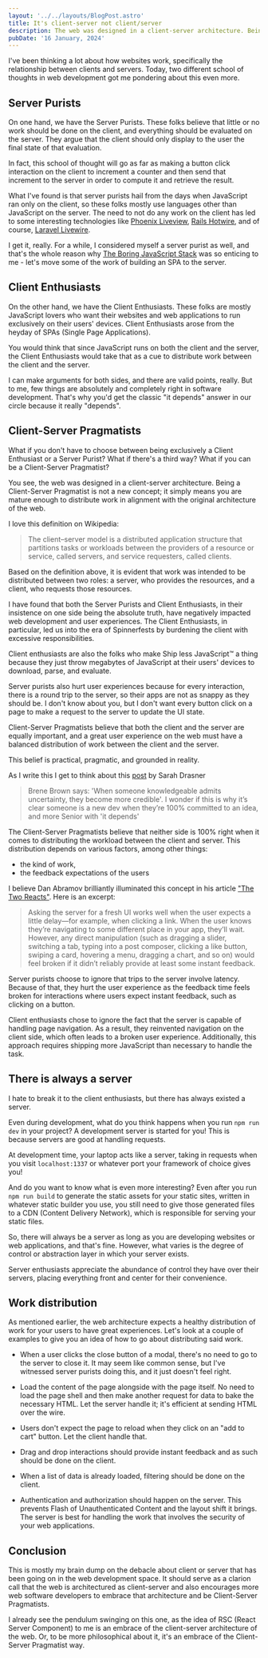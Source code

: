 ```yaml
---
layout: '../../layouts/BlogPost.astro'
title: It's client-server not client/server
description: The web was designed in a client-server architecture. Being a Client-Server Pragmatist is not a new concept; it simply means you are mature enough to distribute work in alignment with the original architecture of the web.
pubDate: '16 January, 2024'
---
```


I've been thinking a lot about how websites work, specifically the relationship between clients and servers. Today, two different school of thoughts in web development got me pondering about this even more.

## Server Purists

On one hand, we have the Server Purists. These folks believe that little or no work should be done on the client, and everything should be evaluated on the server. They argue that the client should only display to the user the final state of that evaluation.

In fact, this school of thought will go as far as making a button click interaction on the client to increment a counter and then send that increment to the server in order to compute it and retrieve the result.

What I've found is that server purists hail from the days when JavaScript ran only on the client, so these folks mostly use languages other than JavaScript on the server. The need to not do any work on the client has led to some interesting technologies like [Phoenix Liveview](https://hexdocs.pm/phoenix_live_view/Phoenix.LiveView.html), [Rails Hotwire](https://hotwired.dev/), and of course, [Laravel Livewire](https://livewire.laravel.com).

I get it, really. For a while, I considered myself a server purist as well, and that's the whole reason why [The Boring JavaScript Stack](https://sailscasts.com/boring) was so enticing to me - let's move some of the work of building an SPA to the server.

## Client Enthusiasts

On the other hand, we have the Client Enthusiasts. These folks are mostly JavaScript lovers who want their websites and web applications to run exclusively on their users' devices. Client Enthusiasts arose from the heyday of SPAs (Single Page Applications).

You would think that since JavaScript runs on both the client and the server, the Client Enthusiasts would take that as a cue to distribute work between the client and the server.

I can make arguments for both sides, and there are valid points, really. But to me, few things are absolutely and completely right in software development. That's why you'd get the classic "it depends" answer in our circle because it really "depends".

## Client-Server Pragmatists

What if you don't have to choose between being exclusively a Client Enthusiast or a Server Purist? What if there's a third way? What if you can be a Client-Server Pragmatist?

You see, the web was designed in a client-server architecture. Being a Client-Server Pragmatist is not a new concept; it simply means you are mature enough to distribute work in alignment with the original architecture of the web.

I love this definition on Wikipedia:

> The client–server model is a distributed application structure that partitions tasks or workloads between the providers of a resource or service, called servers, and service requesters, called clients.

Based on the definition above, it is evident that work was intended to be distributed between two roles: a server, who provides the resources, and a client, who requests those resources.

I have found that both the Server Purists and Client Enthusiasts, in their insistence on one side being the absolute truth, have negatively impacted web development and user experiences. The Client Enthusiasts, in particular, led us into the era of Spinnerfests by burdening the client with excessive responsibilities.

Client enthusiasts are also the folks who make Ship less JavaScript™️ a thing because they just throw megabytes of JavaScript at their users' devices to download, parse, and evaluate.

Server purists also hurt user experiences because for every interaction, there is a round trip to the server, so their apps are not as snappy as they should be. I don't know about you, but I don't want every button click on a page to make a request to the server to update the UI state.

Client-Server Pragmatists believe that both the client and the server are equally important, and a great user experience on the web must have a balanced distribution of work between the client and the server.

This belief is practical, pragmatic, and grounded in reality.

As I write this I get to think about this [post](https://x.com/sarah_edo/status/1744750970611941497?s=20) by Sarah Drasner

> Brene Brown says: 'When someone knowledgeable admits uncertainty, they become more credible'. I wonder if this is why it’s clear someone is a new dev when they’re 100% committed to an idea, and more Senior with 'it depends'

The Client-Server Pragmatists believe that neither side is 100% right when it comes to distributing the workload between the client and server. This distribution depends on various factors, among other things:

- the kind of work,
- the feedback expectations of the users

I believe Dan Abramov brilliantly illuminated this concept in his article ["The Two Reacts"](https://overreacted.io/the-two-reacts/). Here is an excerpt:

> Asking the server for a fresh UI works well when the user expects a little delay—for example, when clicking a link. When the user knows they’re navigating to some different place in your app, they’ll wait. However, any direct manipulation (such as dragging a slider, switching a tab, typing into a post composer, clicking a like button, swiping a card, hovering a menu, dragging a chart, and so on) would feel broken if it didn’t reliably provide at least some instant feedback.

Server purists choose to ignore that trips to the server involve latency. Because of that, they hurt the user experience as the feedback time feels broken for interactions where users expect instant feedback, such as clicking on a button.

Client enthusiasts chose to ignore the fact that the server is capable of handling page navigation. As a result, they reinvented navigation on the client side, which often leads to a broken user experience. Additionally, this approach requires shipping more JavaScript than necessary to handle the task.

## There is always a server

I hate to break it to the client enthusiasts, but there has always existed a server.

Even during development, what do you think happens when you run `npm run dev` in your project? A development server is started for you! This is because servers are good at handling requests.

At development time, your laptop acts like a server, taking in requests when you visit `localhost:1337` or whatever port your framework of choice gives you!

And do you want to know what is even more interesting? Even after you run `npm run build` to generate the static assets for your static sites, written in whatever static builder you use, you still need to give those generated files to a CDN (Content Delivery Network), which is responsible for serving your static files.

So, there will always be a server as long as you are developing websites or web applications, and that's fine. However, what varies is the degree of control or abstraction layer in which your server exists.

Server enthusiasts appreciate the abundance of control they have over their servers, placing everything front and center for their convenience.

## Work distribution

As mentioned earlier, the web architecture expects a healthy distribution of work for your users to have great experiences. Let's look at a couple of examples to give you an idea of how to go about distributing said work.

- When a user clicks the close button of a modal, there's no need to go to the server to close it. It may seem like common sense, but I've witnessed server purists doing this, and it just doesn't feel right.

- Load the content of the page alongside with the page itself. No need to load the page shell and then make another request for data to bake the necessary HTML. Let the server handle it; it's efficient at sending HTML over the wire.

- Users don't expect the page to reload when they click on an "add to cart" button. Let the client handle that.

- Drag and drop interactions should provide instant feedback and as such should be done on the client.

- When a list of data is already loaded, filtering should be done on the client.

- Authentication and authorization should happen on the server. This prevents Flash of Unauthenticated Content and the layout shift it brings. The server is best for handling the work that involves the security of your web applications.

## Conclusion

This is mostly my brain dump on the debacle about client or server that has been going on in the web development space. It should serve as a clarion call that the web is architectured as client-server and also encourages more web software developers to embrace that architecture and be Client-Server Pragmatists.

I already see the pendulum swinging on this one, as the idea of RSC (React Server Component) to me is an embrace of the client-server architecture of the web. Or, to be more philosophical about it, it's an embrace of the Client-Server Pragmatist way.
